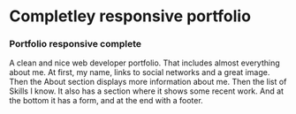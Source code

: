 # Completley responsive portfolio
### Portfolio responsive complete
A clean and nice web developer portfolio. That includes almost everything about me. At first, my name, links to social networks and a great image. Then the About section displays more information about me. Then the list of Skills I know. It also has a section where it shows some recent work. And at the bottom it has a form, and at the end with a footer.

